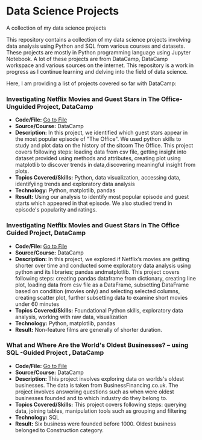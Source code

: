 # Data Science Projects
A collection of my data science projects

This repository contains a collection of my data science projects involving data analysis using Python and SQL from various courses and datasets. These projects are mostly in Python programming language using Jupyter Notebook. 
A lot of these projects are from DataCamp, DataCamp workspace and various sources on the internet. This repository is a work in progress as I continue learning and delving into the field of data science.

Here, I am providing a list of projects covered so far with DataCamp:

### Investigating Netflix Movies and Guest Stars in The Office- Unguided Project, DataCamp 
* **Code/File:** [Go to File](https://github.com/sadafaleem/data_science_projects/tree/main/Investigating%20Netflix%20Movies%20and%20Guest%20Stars%20in%20The%20Office%20Unguided)
*  **Source/Course:** DataCamp
*   **Description:** In this project, we identified which guest stars appear in the most popular episode of "The Office". We used python skills to study and plot data on the history of the sitcom The Office. 
This project covers following steps: loading data from csv file, getting insight into dataset provided using methods and attributes, creating plot using matplotlib to discover trends in data,discovering meaningful insight from plots.
* **Topics Covered/Skills:** Python, data visualization, accessing data, identifyiing trends and exploratory data analysis
* **Technology:**  Python, matplotlib, pandas
* **Result:** Using our analysis to identify most popular episode and guest starts which appeared in that episode. We also studied trend in episode's popularity and ratings.


###  Investigating Netflix Movies and Guest Stars in The Office Guided Project, DataCamp
* **Code/File:** [Go to File](https://github.com/sadafaleem/data_science_projects/tree/main/Investigating%20Netflix%20Movies%20and%20Guest%20Stars%20in%20The%20Office)
* **Source/Course:** DataCamp
* **Description:** In this project, we explored if Netflix’s movies are getting shorter over time and conducted some exploratory data analysis using python and its libraries; pandas andmatplotlib. This project covers following steps: creating pandas dataframe from dictionary, creating line plot, loading data from csv file as a DataFrame, subsetting DataFrame based on condition (movies only)  and selecting selected columns, creating scatter plot, further subsetting data to examine short movies under 60 minutes 
* **Topics Covered/Skills:** Foundational Python skills, exploratory data analysis, working with raw data, visualization
* **Technology:**  Python, matplotlib, pandas
* **Result:** Non-feature films are generally of shorter duration.

###	What and Where Are the World's Oldest Businesses? – using SQL -Guided Project , DataCamp
* **Code/File:** [Go to File](https://github.com/sadafaleem/data_science_projects/tree/main/What%20and%20Where%20Are%20the%20World's%20Oldest%20Businesses_SQL)
* **Source/Course:** DataCamp
* **Description:** This project involves exploring data on worlds's oldest businesses. The data is taken from BusinessFinancing.co.uk. The project involves answering questions such as when were oldest businesses founded and to which industry do they belong to.
* **Topics Covered/Skills:** This project covers following steps: querying data, joining tables, manipulation tools such as grouping and filtering
* **Technology:** SQL
* **Result:** Six business were founded before 1000. Oldest business belonged to Construction category.

